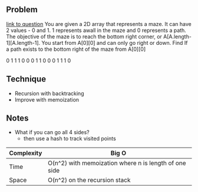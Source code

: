 ## Problem

[link to question](https://interviewcamp.io/courses/101687/lectures/2643717)
You are given a 2D array that represents a maze. It can have 2 values -
0 and 1. 1 represents awall in the maze and 0 represents a path. The
objective of the maze is to reach the bottom right corner, or
A[A.length-1][A.length-1]. You start from A[0][0] and can only go right
or down. Find If a path exists to the bottom right of the maze from
A[0][0]

0 1 1 1
0 0 0 1
1 0 0 0
1 1 1 0

## Technique

- Recursion with backtracking
- Improve with memoization 

## Notes 

- What if you can go all 4 sides? 
  - then use a hash to track visited points


| Complexity | Big O                                                  |
| ---------- | ------------------------------------------------------ |
| Time       | O(n^2) with memoization where n is length of one side |
| Space      | O(n^2) on the recursion stack                          |
